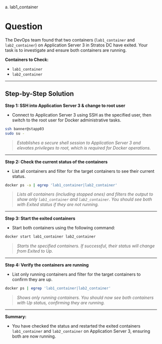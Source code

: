 a. lab1_container
# Question

The DevOps team found that two containers (`lab1_container` and `lab2_container`) on Application Server 3 in Stratos DC have exited. Your task is to investigate and ensure both containers are running.

**Containers to Check:**
- `lab1_container`
- `lab2_container`

---

## Step-by-Step Solution

**Step 1: SSH into Application Server 3 & change to root user**

- Connect to Application Server 3 using SSH as the specified user, then switch to the root user for Docker administrative tasks.

```bash
ssh banner@stapp03
sudo su -
```
> *Establishes a secure shell session to Application Server 3 and elevates privileges to root, which is required for Docker operations.*

---

**Step 2: Check the current status of the containers**

- List all containers and filter for the target containers to see their current status.

```bash
docker ps -a | egrep 'lab1_container|lab2_container'
```
> *Lists all containers (including stopped ones) and filters the output to show only `lab1_container` and `lab2_container`. You should see both with Exited status if they are not running.*

---

**Step 3: Start the exited containers**

- Start both containers using the following command:

```bash
docker start lab1_container lab2_container
```
> *Starts the specified containers. If successful, their status will change from Exited to Up.*

---

**Step 4: Verify the containers are running**

- List only running containers and filter for the target containers to confirm they are up.

```bash
docker ps | egrep 'lab1_container|lab2_container'
```
> *Shows only running containers. You should now see both containers with Up status, confirming they are running.*

---

**Summary:**
- You have checked the status and restarted the exited containers `lab1_container` and `lab2_container` on Application Server 3, ensuring both are now running.

